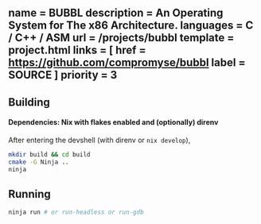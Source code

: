 name = BUBBL
description = An Operating System for The x86 Architecture.
languages = C / C++ / ASM
url = /projects/bubbl
template = project.html
links = [
    href = https://github.com/compromyse/bubbl
    label = SOURCE
]
priority = 3
---

## Building

#### Dependencies: Nix with flakes enabled and (optionally) direnv

After entering the devshell (with direnv or `nix develop`),

```sh
mkdir build && cd build
cmake -G Ninja ..
ninja
```

## Running

```sh
ninja run # or run-headless or run-gdb
```
